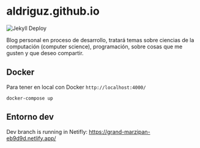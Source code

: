 aldriguz.github.io 
==================

![Jekyll Deploy](https://github.com/aldriguz/aldriguz.github.io/workflows/Jekyll%20Deploy/badge.svg?branch=master)

Blog personal en proceso de desarrollo, tratará temas sobre
  ciencias de la computación (computer science), programación,
  sobre cosas que me gusten y que deseo compartir.

## Docker
Para tener en local con Docker `http://localhost:4000/`

```
docker-compose up
```

## Entorno dev
Dev branch is running in Netifly: https://grand-marzipan-eb9d9d.netlify.app/